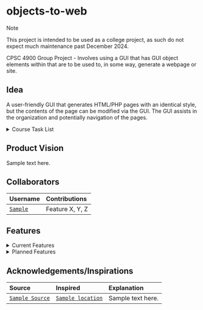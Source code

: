 # objects-to-web
> [!NOTE]
> This project is intended to be used as a college project, as such do not expect much maintenance past December 2024.

CPSC 4900 Group Project - Involves using a GUI that has GUI object elements within that are to be used to, in some way, generate a webpage or site.



## Idea

A user-friendly GUI that generates HTML/PHP pages with an identical style, but the contents of the page can be modified via the GUI.  The GUI assists in the organization and potentially navigation of the pages.

<details>
<summary> Course Task List </summary>

- [X] Submit Formation of Project Teams
- [ ] Submit Github Repository
- [ ] Read [Github README Formatting](https://docs.github.com/en/get-started/writing-on-github/getting-started-with-writing-and-formatting-on-github/basic-writing-and-formatting-syntax) should you want to work on the README.
- [ ] Submit Project Vision for the Course Project

</details>

 
## Product Vision

Sample text here.


## Collaborators

| Username | Contributions |
| :--- | :--- |
| [`Sample`]() | Feature X, Y, Z |

## Features

<details>

<summary>Current Features</summary>

| Title | Description |
| :--- | :--- |
| `Sample title` | Sample description. |
</details>

<details>
<summary>Planned Features</summary>
  
| Title | Description | Intended Date |
| :--- | :--- | :--- |
| `Sample title` | Sample description. | XX/XX/2024 |
  
</details>

## Acknowledgements/Inspirations

| Source | Inspired | Explanation |
| :--- | :--- | :--- |
| [`Sample Source`]() | [`Sample location`]() | Sample text here. |
